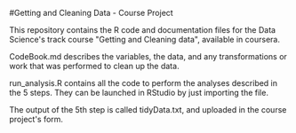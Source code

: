 #Getting and Cleaning Data - Course Project

This repository contains the R code and documentation files for the Data Science's track course "Getting and Cleaning data", available in coursera.


CodeBook.md describes the variables, the data, and any transformations or work that was performed to clean up the data.

run_analysis.R contains all the code to perform the analyses described in the 5 steps. They can be launched in RStudio by just importing the file.

The output of the 5th step is called tidyData.txt, and uploaded in the course project's form.
